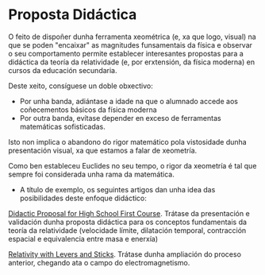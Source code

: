# Proposta Didáctica

O feito de dispoñer dunha ferramenta xeométrica (e, xa que logo, visual) na que se poden "encaixar" as magnitudes funsamentais da física e observar o seu comportamento permite establecer interesantes propostas para a didáctica da teoría da relatividade (e, por erxtensión, da física moderna) en cursos da educación secundaria.

Deste xeito, consíguese un doble obxectivo:
* Por unha banda, adiántase a idade na que o alumnado accede aos coñecementos básicos da física moderna
* Por outra banda, evítase depender en exceso de ferramentas matemáticas sofisticadas.

Isto non implica o abandono do rigor matemático pola vistosidade dunha presentación visual, xa que estamos a falar de xeometría.

Como ben estableceu Euclides no seu tempo, o rigor da xeometría é tal que sempre foi considerada unha rama da matemática.

* A título de exemplo, os seguintes artigos dan unha idea das posibilidades deste enfoque didáctico:

[Didactic Proposal for High School First Course](). Trátase da presentación e validación dunha proposta didáctica para os conceptos fundamentais da teoría da relatividade (velocidade límite, dilatación temporal, contracción espacial e equivalencia entre masa e enerxía)

[Relativity with Levers and Sticks](). Trátase dunha ampliación do proceso anterior, chegando ata o campo do electromagnetismo.
